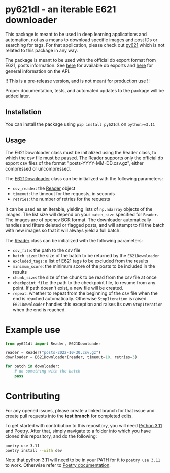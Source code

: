 # py621dl - an iterable E621 downloader

This package is meant to be used in deep learning applications and automation,
not as a means to download specific images and post IDs or searching for tags.
For that application, please check out [py621](https://pypi.org/project/py621/)
which is not related to this package in any way.

The package is meant to be used with the official db export format from E621,
posts information. See [here](https://e621.net/db_export/) for available db exports
and [here](https://e621.net/help/api) for general information on the API.

!! This is a pre-release version, and is not meant for production use !!

Proper documentation, tests, and automated updates to the package will be added later.

## Installation

You can install the package using `pip install py621dl` on `python>=3.11`

## Usage

The E621Downloader class must be initialized using the Reader class, to which
the csv file must be passed. The Reader supports only the official db export csv files
of the format "posts-YYYY-MM-DD.csv.gz", either compressed or uncompressed.

The [E621Downloader](https://github.com/slobodaapl/py621dl/blob/90228111c166926f63f0cf3b991d9c82ca79e6e8/src/py621dl/downloader.py#L12-L14)
class can be initialized with the following parameters:

- `csv_reader`:
  the [Reader](https://github.com/slobodaapl/py621dl/blob/90228111c166926f63f0cf3b991d9c82ca79e6e8/src/py621dl/reader.py#L10-L13)
  object
- `timeout`: the timeout for the requests, in seconds
- `retries`: the number of retries for the requests

It can be used as an iterable, yielding lists of `np.ndarray` objects of the images. The list size
will depend on your `batch_size` specified for `Reader`. The images are of opencv BGR format.
The downloader automatically handles and filters deleted or flagged posts, and will attempt to fill
the batch with new images so that it will always yield a full batch.

The [Reader](https://github.com/slobodaapl/py621dl/blob/90228111c166926f63f0cf3b991d9c82ca79e6e8/src/py621dl/reader.py#L10-L13)
class can be initialized with the following parameters:

- `csv_file`: the path to the csv file
- `batch_size`: the size of the batch to be returned by the `E621Downloader`
- `excluded_tags`: a list of E621 tags to be excluded from the results
- `minimum_score`: the minimum score of the posts to be included in the results
- `chunk_size`: the size of the chunk to be read from the csv file at once
- `checkpoint_file`: the path to the checkpoint file, to resume from any point. If path doesn't exist, a new file will
  be created.
- `repeat`: whether to repeat from the beginning of the csv file when the end is reached automatically.
  Otherwise `StopIteration` is raised.
  `E621Downloader` handles this exception and raises its own `StopIteration` when the end is reached.

# Example use

```python
from py621dl import Reader, E621Downloader

reader = Reader("posts-2022-10-30.csv.gz")
downloader = E621Downloader(reader, timeout=10, retries=3)

for batch in downloader:
    # do something with the batch
    pass
```

# Contributing

For any opened issues, please create a linked branch for that issue and create pull requests into the **test branch** for completed edits.

To get started with contribution to this repository, you will need [Python 3.11](https://www.python.org/downloads/release/python-3110/) and [Poetry](https://python-poetry.org/). After that, simply navigate to a folder into which you have cloned this repository, and do the following:

```bash
poetry use 3.11
poetry install --with dev
```

Note that python 3.11 will need to be in your PATH for it to `poetry use 3.11` to work. Otherwise refer to [Poetry documentation](https://python-poetry.org/docs/managing-environments/).
